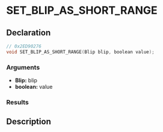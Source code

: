 # SET_BLIP_AS_SHORT_RANGE

## Declaration
```cpp
// 0x2ED90276
void SET_BLIP_AS_SHORT_RANGE(Blip blip, boolean value);
```

### Arguments
- **Blip:** blip
- **boolean:** value

### Results

## Description
